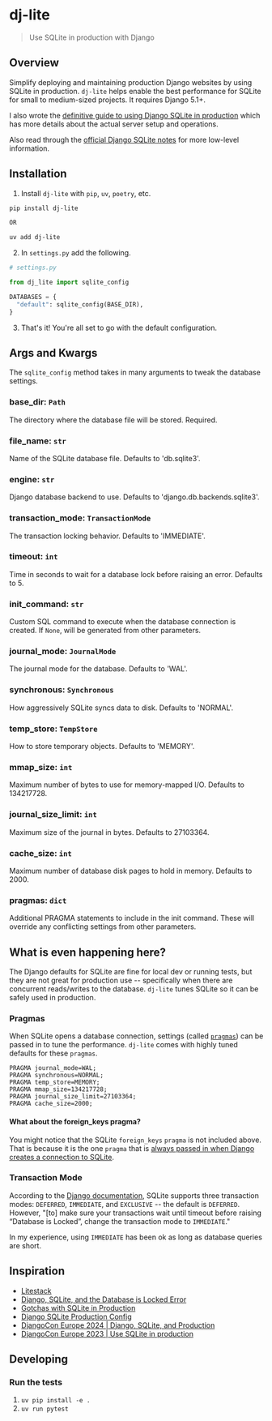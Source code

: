 # dj-lite

>Use SQLite in production with Django

## Overview

Simplify deploying and maintaining production Django websites by using SQLite in production. `dj-lite` helps enable the best performance for SQLite for small to medium-sized projects. It requires Django 5.1+.

I also wrote the [definitive guide to using Django SQLite in production](https://alldjango.com/articles/definitive-guide-to-using-django-sqlite-in-production) which has more details about the actual server setup and operations.

Also read through the [official Django SQLite notes](https://docs.djangoproject.com/en/stable/ref/databases/#sqlite-notes) for more low-level information.

## Installation

1. Install `dj-lite` with `pip`, `uv`, `poetry`, etc.

```bash
pip install dj-lite

OR

uv add dj-lite
```

2. In `settings.py` add the following.

```python
# settings.py

from dj_lite import sqlite_config

DATABASES = {
  "default": sqlite_config(BASE_DIR),
}
```

3. That's it! You're all set to go with the default configuration.

## Args and Kwargs

The `sqlite_config` method takes in many arguments to tweak the database settings.

### base_dir: `Path`

The directory where the database file will be stored. Required.

### file_name: `str`

Name of the SQLite database file. Defaults to 'db.sqlite3'.

### engine: `str`

Django database backend to use. Defaults to 'django.db.backends.sqlite3'.

### transaction_mode: `TransactionMode`

The transaction locking behavior. Defaults to 'IMMEDIATE'.

### timeout: `int`

Time in seconds to wait for a database lock before raising an error. Defaults to 5.

### init_command: `str`

Custom SQL command to execute when the database connection is created. If `None`, will be generated from other parameters.

### journal_mode: `JournalMode`

The journal mode for the database. Defaults to 'WAL'.

### synchronous: `Synchronous`

How aggressively SQLite syncs data to disk. Defaults to 'NORMAL'.

### temp_store: `TempStore`

How to store temporary objects. Defaults to 'MEMORY'.

### mmap_size: `int`

Maximum number of bytes to use for memory-mapped I/O. Defaults to 134217728.

### journal_size_limit: `int`

Maximum size of the journal in bytes. Defaults to 27103364.

### cache_size: `int`

Maximum number of database disk pages to hold in memory. Defaults to 2000.

### pragmas: `dict`

Additional PRAGMA statements to include in the init command. These will override any conflicting settings from other parameters.

## What is even happening here?

The Django defaults for SQLite are fine for local dev or running tests, but they are not great for production use -- specifically when there are concurrent reads/writes to the database. `dj-lite` tunes SQLite so it can be safely used in production.

### Pragmas

When SQLite opens a database connection, settings (called [`pragmas`](https://sqlite.org/pragma.html)) can be passed in to tune the performance. `dj-lite` comes with highly tuned defaults for these `pragmas`.

```
PRAGMA journal_mode=WAL;
PRAGMA synchronous=NORMAL;
PRAGMA temp_store=MEMORY;
PRAGMA mmap_size=134217728;
PRAGMA journal_size_limit=27103364;
PRAGMA cache_size=2000;
```

#### What about the foreign_keys pragma?

You might notice that the SQLite `foreign_keys` `pragma` is not included above. That is because it is the one `pragma` that is [always passed in when Django creates a connection to SQLite](https://github.com/django/django/blob/7a80e29feaa675a27bf525164502ebc8ecbdce1a/django/db/backends/sqlite3/base.py#L209).

### Transaction Mode

According to the [Django documentation](https://docs.djangoproject.com/en/stable/ref/databases/#transactions-behavior), SQLite supports three transaction modes: `DEFERRED`, `IMMEDIATE`, and `EXCLUSIVE` -- the default is `DEFERRED`. However, "[to] make sure your transactions wait until timeout before raising “Database is Locked”, change the transaction mode to `IMMEDIATE`."

In my experience, using `IMMEDIATE` has been ok as long as database queries are short.

## Inspiration

- [Litestack](https://github.com/oldmoe/litestack)
- [Django, SQLite, and the Database is Locked Error](https://blog.pecar.me/django-sqlite-dblock)
- [Gotchas with SQLite in Production](https://blog.pecar.me/sqlite-prod)
- [Django SQLite Production Config](https://blog.pecar.me/sqlite-django-config)
- [DjangoCon Europe 2024 | Django, SQLite, and Production](youtube.com/watch?v=GTDYwEXv-sE)
- [DjangoCon Europe 2023 | Use SQLite in production](https://www.youtube.com/watch?v=yTicYJDT1zE)

## Developing

### Run the tests

1. `uv pip install -e .`
2. `uv run pytest`
